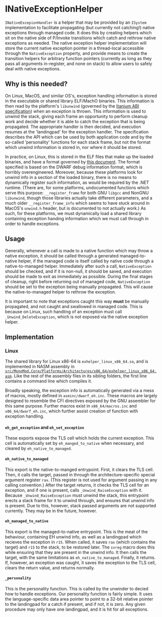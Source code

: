 # INativeExceptionHelper

`INativeExcepionHandler` is a helper that may be provided by an `ISystem` implementation to facilitate propagating
(but currently not catching!) native exceptions through managed code. It does this by creating helpers which sit
on the native side of P/Invoke transitions which catch and rethrow native exceptions as needed. The native exception
helper implementation will store the current native exception pointer in a thread-local accessible through
the `NativeException` property, and provide means to create the transition helpers for arbitrary function pointers
(currently as long as they pass all arguments in-register, and none on stack) to allow users to safely deal with
native exceptions.

## Why is this needed?

On Linux, MacOS, and similar OS's, exception handling information is stored in the executable or shared library
ELF/MachO binaries. This information is then read by the platform's `libunwind` (governed by the [Itanium ABI
specification](https://itanium-cxx-abi.github.io/cxx-abi/abi-eh.html#base-abi)) when an exception is thrown. This
information is used to unwind the stack, giving each frame an opportunity to perform cleanup work and decide whether
it is able to catch the exception that is being propagated. The appropriate handler is then decided, and execution
resumes at the 'landingpad' for the exception handler. The specification describes the API which can be used by
both application code and by the so-called 'personality' functions for each stack frame, but not the format which
unwind information is stored in, nor where it should be stored.

In practice, on Linux, this is stored in the ELF files that make up the loaded binaries, and have a format governed
by [this document](https://refspecs.linuxfoundation.org/LSB_5.0.0/LSB-Core-generic/LSB-Core-generic/ehframechpt.html).
The format specified is based on the DWARF debug information format, which is horribly overengineered. Moreover,
because these platforms look for unwind info in a section of the loaded binary, there is no means to dynamically
register such information, as would be required by the .NET runtime. (There are, for some platforms, undocumented
functions which serve this purpose: `__register_frame` for both GNU `libgcc` and NonGNU `libunwind`, though those
libraries actually take different parameters, and a much older `__register_frame_info` which seems to have stuck
around in MacOS's `unwind.h` header, but is documented to not actually work.) As such, for these platforms, we must
dynamically load a shared library containing exception handing information which we must call through in order to
handle exceptions.

## Usage

Generally, whenever a call is made to a native function which may throw a native exception, it should be called
through a generated managed-to-native helper, if the managed code is itself called by native code through a
native-to-managed helper. Immediately after such a call, `NativeException` should be checked, and if it is
non-null, it should be saved, and execution should be made to exit as immediately as possible. During the final
stages of cleanup, right before returning out of managed code, `NativeException` should be set to the exception
being manually propagated. This will cause the native-to-managed helper to rethrow the exception.

It is important to note that exceptions caught this way **must** be manually propagated, and not caught and
swallowed in managed code. This is because on Linux, such handling of an exception must call
`_Unwind_DeleteException`, which is not exposed via the native exception helper.

## Implementation

### Linux

The shared library for Linux x86-64 is `exhelper_linux_x86_64.so`, and is implemented in NASM assembly in
[`src/MonoMod.Core/Platforms/Architectures/x86_64/exhelper_linux_x86_64.asm`](../../src/MonoMod.Core/Platforms/Architectures/x86_64/exhelper_linux_x86_64.asm).
Like the rest of the assembly files in its sibling folders, the first line contains a command line which compiles
it.

Broadly speaking, the exception info is automatically generated via a mess of macros, mostly defined in `asminc/dwarf_eh.inc`. These macros are largely designed to resemble the CFI directives exposed by the GNU assembler for this
same purpose. Further macros exist in `x86_64/macros.inc` and `x86_64/dwarf_eh.inc`, which further assist creation
of function with exception handling.

#### `eh_get_exception` and `eh_set_exception`

These exports expose the TLS cell which holds the current exception. This cell is automatically set by
`eh_manged_to_native` when necessary, and cleared by `eh_native_to_managed`.

#### `eh_native_to_managed`

This export is the native-to-manged entrypoint. First, it clears the TLS cell. Then, it calls the target, passed in
through the architecture-specific special argument register `rax`. (This register is not used for argument passing
in any calling convention.) After the target returns, it checks the TLS cell for an exception, and if one is present,
calls `_Unwind_RaiseException` with it. Because `_Unwind_RaiseException` must unwind the stack, this entrypoint
erects a stack frame for it to unwind through, and ensures that unwind info is present. Due to this, however, stack
passed arguments are not supported currently. They may be in the future, however.

#### `eh_managed_to_native`

This export is the managed-to-native entrypoint. This is the meat of the behaviour, containing EH unwind info, as well
as a landingpad which recieves the exception in `r15`. When called, it saves `rax` (which contains the target) and `r15` to the stack, to be restored later. The `svreg` macro does this while ensuring that they are present in the unwind info. It then calls the target, with the same limitations as `eh_native_to_managed`. Finally, it returns.
If, however, an exception was caught, it saves the exception to the TLS cell, clears the return value, and returns
normally.

#### `_personality`

This is the personality function. This is called by the unwinder to decied how to handle exceptions. Our personality
function is fairly simple. It uses the language-specific data area pointer to point to a 32-bit relative pointer to
the landingpad for a catch if present, and if not, it is zero. Any given procedure may only have one landingpad, and it is hit for all exceptions.
